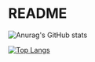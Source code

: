 # README
![Anurag's GitHub stats](https://github-readme-stats.vercel.app/api?username=qiaogun&theme=blueberry&show_icons=true)

[![Top Langs](https://github-readme-stats.vercel.app/api/top-langs/?username=qiaogun&&hide=Jupyter%20Notebook&hide=Html&layout=compact)](https://github.com/anuraghazra/github-readme-stats)

